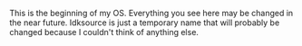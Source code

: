 This is the beginning of my OS.
Everything you see here may be changed in the near future.
Idksource is just a temporary name that will probably be changed because I couldn't think of anything else.
